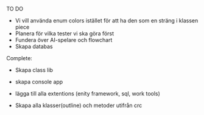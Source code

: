 TO DO

- Vi vill använda enum colors istället för att ha den som en sträng i klassen piece
- Planera för vilka tester vi ska göra först
- Fundera över AI-spelare och flowchart
- Skapa databas




Complete:

- Skapa class lib

- skapa console app

- lägga till alla extentions (enity framework, sql, work tools)

- Skapa alla klasser(outline) och metoder utifrån crc